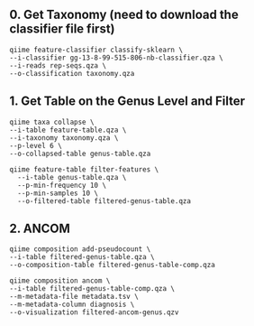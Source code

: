 ## 0. Get Taxonomy (need to download the classifier file first)
```
qiime feature-classifier classify-sklearn \
--i-classifier gg-13-8-99-515-806-nb-classifier.qza \
--i-reads rep-seqs.qza \
--o-classification taxonomy.qza
```

## 1. Get Table on the Genus Level and Filter
```
qiime taxa collapse \
--i-table feature-table.qza \
--i-taxonomy taxonomy.qza \
--p-level 6 \
--o-collapsed-table genus-table.qza
```
```
qiime feature-table filter-features \
  --i-table genus-table.qza \
  --p-min-frequency 10 \
  --p-min-samples 10 \
  --o-filtered-table filtered-genus-table.qza
```

## 2. ANCOM
```
qiime composition add-pseudocount \
--i-table filtered-genus-table.qza \
--o-composition-table filtered-genus-table-comp.qza
```

```
qiime composition ancom \
--i-table filtered-genus-table-comp.qza \
--m-metadata-file metadata.tsv \
--m-metadata-column diagnosis \
--o-visualization filtered-ancom-genus.qzv
  ```